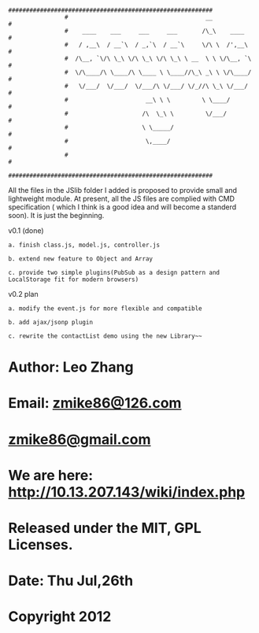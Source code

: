 
                    ##########################################################
                    #                                       __               #
                    #    ____    ___     ___     ___       /\_\    ____      #
                    #   / ,__\  / __`\  / _,`\  / __`\     \/\ \  /',__\     #
                    #  /\__, `\/\ \_\ \/\ \_\ \/\ \_\ \ __  \ \ \/\__, `\    #
                    #  \/\____/\ \____/\ \____ \ \____//\_\ _\ \ \/\____/    #
                    #   \/___/  \/___/  \/___/\ \/___/ \/_//\ \_\ \/___/     #
                    #                      __\ \ \         \ \____/          #
                    #                     /\  \_\ \         \/___/           #
                    #                     \ \_____/                          #
                    #                      \,____/                           #
                    #                                                        #
                    ##########################################################

All the files in the JSlib folder I added is proposed to provide small and lightweight module.
At present, all the JS files are complied with CMD specification ( which I think is a good idea and
will become a standerd soon).
It is just the beginning.

v0.1 (done)
    
    a. finish class.js, model.js, controller.js
    
    b. extend new feature to Object and Array
    
    c. provide two simple plugins(PubSub as a design pattern and LocalStorage fit for modern browsers)

v0.2 plan
    
    a. modify the event.js for more flexible and compatible
    
    b. add ajax/jsonp plugin
    
    c. rewrite the contactList demo using the new Library~~

 # Author: Leo Zhang
 
 # Email:  zmike86@126.com 
 #	   zmike86@gmail.com
 
 # We are here:  http://10.13.207.143/wiki/index.php
 
 # Released under the MIT, GPL Licenses.
  
 # Date: Thu Jul,26th
 
 # Copyright 2012